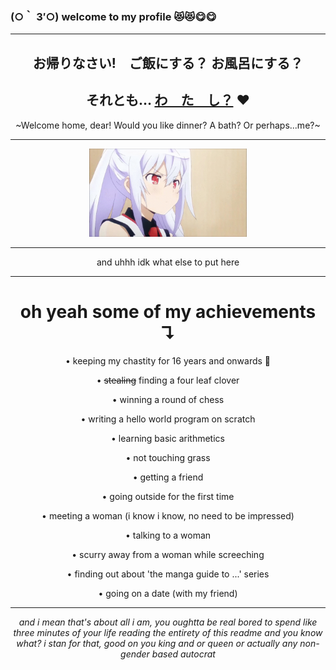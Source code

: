### (○｀ 3′○) welcome to my profile 😻😻😋😋
---

## <center>お帰りなさい!　ご飯にする？ お風呂にする？</center>
## <center>それとも… <ins>**わ　た　し？</ins> ♥**</center>
<center>~Welcome home, dear! Would you like dinner? A bath? Or perhaps...me?~</center>

---

<center><img width='50%' src='isla_dinner_bath_me.gif'></center>

---
<center>
and uhhh idk what else to put here

---
# oh yeah some of my achievements ↴

• keeping my chastity for 16 years and onwards 🥶

• ~~stealing~~ finding a four leaf clover

• winning a round of chess

• writing a hello world program on scratch

• learning basic arithmetics

• not touching grass

• getting a friend

• going outside for the first time

• meeting a woman (i know i know, no need to be impressed)

• talking to a woman

• scurry away from a woman while screeching

• finding out about 'the manga guide to ...' series

• going on a date (with my friend)

---

*and i mean that's about all i am, you oughtta be real bored to spend like three minutes of your life reading the entirety of this readme and you know what? i stan for that, good on you king and or queen or actually any non-gender based autocrat* 
</center>

